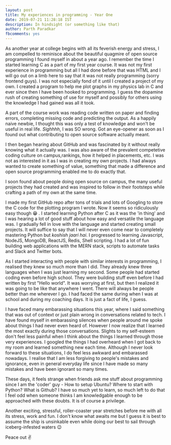 ```yaml
---
layout: post
title: My experiences in programming - Year One
date: 2019-07-21 11:28:18 IST
description: In hindsight (or something like that)
author: Parth Paradkar
fbcomments: yes
---
```


As another year at college begins with all its feverish energy and stress, I am compelled to reminisce about the beautiful quagmire of open source programming I found myself in about a year ago. I remember the time I started learning C as a part of my first year course. It was not my first experience in programming but all I had done before that was HTML and I will go out on a limb here to say that it was not really programming (sorry frontend guys). I was not especially fond of it until I created a project of my own. I created a program to help me plot graphs in my physics lab in C and ever since then I have been hooked to programming. I guess the dopamine rush of creating something of use for myself and possibly for others using the knowledge I had gained was all it took.

A part of the course work was reading code written on paper and finding errors, completing missing code and predicting the output. As a happily naive newbie, I thought this was only a test of knowledge and won't be useful in real life. _Sighhhh_, I was SO wrong. Got an eye-opener as soon as I found out what contributing to open source software actually meant.

I then began hearing about GitHub and was fascinated by it without really knowing what it actually was. I was also aware of the prevalent competetive coding culture on campus,rankings, how it helped in placements, etc. I was not as interested in it as I was in creating my own projects. I had always wanted to create something of value, something that made a difference and open source programming enabled me to do exactly that.

I soon found about people doing open source on campus, the many useful projects they had created and was inspired to follow in their footsteps while crafting a path of my own at the same time.

I made my first GitHub repo after tons of trials and lots of Googling to store the C code for the plotting program I wrote. Now it seems so ridiculously easy though :grin: . I started learning Python after C as it was the 'in thing' and I was hearing a lot of good stuff about how easy and versatile the language was. I gradually fell in love with the language and started creating small projects. It will suffice to say that I will never even come near to completely mastering Python but _koshish jaari hai_. I progressed to learning Javascript, NodeJS, MongoDB, ReactJS, Redis, Shell scripting. I had a lot of fun building web applications with the MERN stack, scripts to automate tasks and Slack and Twitter bots.

As I started interacting with people with similar interests in programming, I realised they knew so much more than I did. They already knew three languages when I was just learning my second. Some people had started coding even before high school. They were building stuff even before I had written by first "Hello world". It was worrying at first, but then I realized it was going to be like that anywhere I went. There will always be people better than me wherever I go. I had faced the same during when I was at school and during my coaching days. It is just a fact of life, I guess.

I have faced many embarassing situations this year, where I said something that was out of context or just plain wrong in conversations related to tech. I have found myself in embarassing silences when people around me spoke about things I had never even heard of. However I now realize that I learned the most exactly during those conversations. Slights to my self-esteem don't feel less painful when I think about the things I learned through those very experiences. I googled the things I had overheard when I got back to my room and learned something new each time. Although I never look forward to these situations, I do feel less awkward and embarassed nowadays. I realise that I am less forgiving to people's mistakes and ignorance, even in general everyday life since I have made so many mistakes and have been ignorant so many times.

These days, it feels strange when friends ask me stuff about programming since I am the 'coder' guy - How to setup Ubuntu? Where to start with Python? What is Github? I have so much yet to learn, so much left to do that I feel odd when someone thinks I am knowledgable enough to be approached with these doubts. It is of course a privilege.

Another exciting, stressful, roller-coaster year stretches before me with all its stress, work and fun. I don't know what awaits me but I guess it is best to assume the ship is unsinkable even while doing our best to sail through iceberg-infested waters :wink:

Peace out :v:
